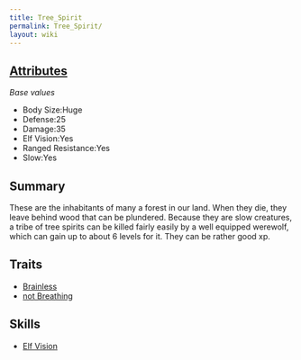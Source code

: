 ```yaml
---
title: Tree_Spirit
permalink: Tree_Spirit/
layout: wiki
---
```


[Attributes](/keeperrl_wiki/Attributes "wikilink")
-------------------------------------

*Base values*

-   Body Size:Huge
-   Defense:25
-   Damage:35
-   Elf Vision:Yes
-   Ranged Resistance:Yes
-   Slow:Yes

Summary
-------

These are the inhabitants of many a forest in our land. When they die,
they leave behind wood that can be plundered. Because they are slow
creatures, a tribe of tree spirits can be killed fairly easily by a well
equipped werewolf, which can gain up to about 6 levels for it. They can
be rather good xp.

Traits
------

-   [Brainless](/keeperrl_wiki/Brainless "wikilink")
-   [not Breathing](/keeperrl_wiki/Not_Breathing "wikilink")

Skills
------

-   [Elf Vision](/keeperrl_wiki/Elf_Vision "wikilink")

